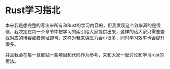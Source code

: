 # Rust学习指北

本来我是想完整的写出来所有和Rust的学习内容的，但我发现这个效率真的是很低，我决定在每一个章节中把学习的索引给大家提供出来，这样的话大家只需要查找对应的博客或者网址即可，这样对我来讲压力会小很多，同时学习效率也会提升很多。

并且我会在每一章都贴一些项目和代码作为参考，来和大家一起讨论和学习rust的用法。



